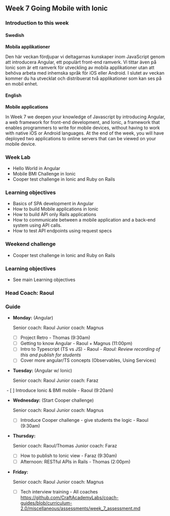 ## Week 7 Going Mobile with Ionic
### Introduction to this week

#### Swedish
**Mobila applikationer**

Den här veckan fördjupar vi deltagarnas kunskaper inom JavaScript genom att introducera Angular, ett populärt front-end ramverk. Vi tittar även på Ionic som är ett ramverk för utveckling av mobila applikationer utan att behöva arbeta med inhemska språk för iOS eller Android. I slutet av veckan kommer du ha utvecklat och distribuerat två applikationer som kan ses på en mobil enhet.

#### English
**Mobile applications**

In Week 7 we deepen your knowledge of Javascript by introducing Angular, a web framework for front-end development, and Ionic, a framework that enables programmers to write for mobile devices, without having to work with native iOS or Android languages. At the end of the week, you will have deployed two applications to online servers that can be viewed on your mobile device.

### Week Lab
* Hello World in Angular
* Mobile BMI Challenge in Ionic
* Cooper test challenge in Ionic and Ruby on Rails

### Learning objectives
* Basics of SPA development in Angular
* How to build Mobile applications in Ionic
* How to build API only Rails applications
* How to communicate between a mobile application and a back-end system using API calls.
* How to test API endpoints using request specs


### Weekend challenge
* Cooper test challenge in Ionic and Ruby on Rails

### Learning objectives
* See main Learning objectives

### Head Coach: Raoul

### Guide
- **Monday:** (Angular)

  Senior coach: Raoul
  Junior coach: Magnus
  
  - [ ] Project Retro - Thomas (9:30am)
  - [ ] Getting to know Angular - Raoul + Magnus (11:00pm)
  - [ ] Intro to Typescript (TS vs JS) - Raoul - _Raoul: Review recording of this and publish for students_
  - [ ] Cover more angular/TS concepts (Observables, Using Services)

- **Tuesday:** (Angular w/ Ionic)

  Senior coach: Raoul
  Junior coach: Faraz
  
  - [ ] Introduce Ionic & BMI mobile - Raoul (9:20am)

- **Wednesday:** (Start Cooper challenge)

  Senior coach: Raoul
  Junior coach: Magnus
  
  - [ ] Introduce Cooper challenge - give students the logic - Raoul (9:30am)

- **Thursday:**

  Senior coach: Raoul/Thomas
  Junior coach: Faraz
  
  - [ ] How to publish to Ionic view - Faraz (9:30am)
  - [ ] Afternoon: RESTful APIs in Rails - Thomas (2:00pm)

- **Friday:**

  Senior coach: Raoul
  Junior coach: Magnus
  
  - [ ] Tech interview training - All coaches https://github.com/CraftAcademyLabs/coach-guides/blob/curriculum-2.0/miscellaneous/assessments/week_7_assessment.md
